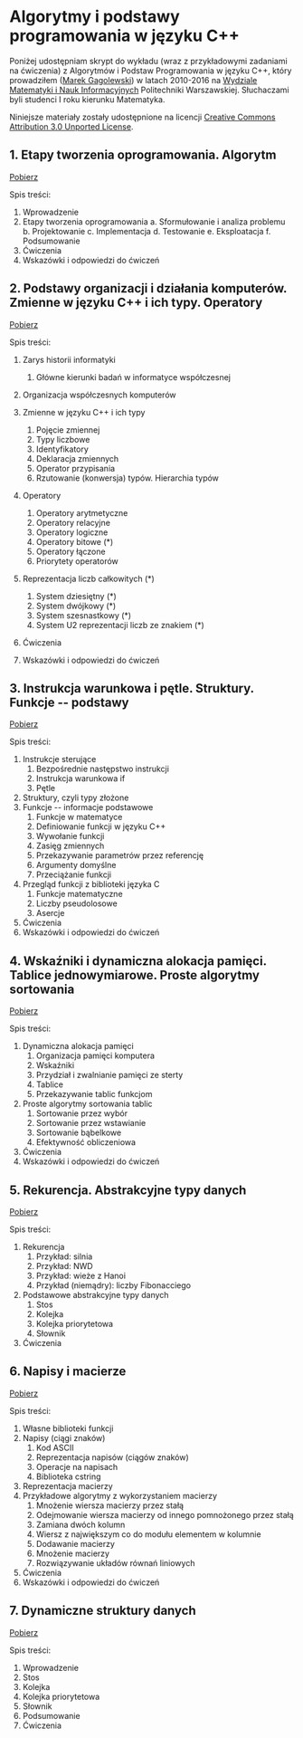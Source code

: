 # Algorytmy i podstawy programowania w języku C++

Poniżej udostępniam skrypt do wykładu (wraz z przykładowymi zadaniami na
ćwiczenia) z Algorytmów i Podstaw Programowania w języku C++, który
prowadziłem ([Marek Gagolewski](https://www.gagolewski.com))
w latach 2010-2016 na
[Wydziale Matematyki i Nauk Informacyjnych](http://www.mini.pw.edu.pl)
Politechniki Warszawskiej.
Słuchaczami byli studenci I roku kierunku Matematyka.

Niniejsze materiały zostały udostępnione na licencji
[Creative Commons Attribution 3.0 Unported License](http://creativecommons.org/licenses/by/3.0/).



## 1. Etapy tworzenia oprogramowania. Algorytm

[Pobierz](01-algorytm.pdf)

Spis treści:

1.  Wprowadzenie
2.  Etapy tworzenia oprogramowania
    a.  Sformułowanie i analiza problemu
    b.  Projektowanie
    c.  Implementacja
    d.  Testowanie
    e.  Eksploatacja
    f.  Podsumowanie
3.  Ćwiczenia
4.  Wskazówki i odpowiedzi do ćwiczeń



## 2. Podstawy organizacji i działania komputerów. Zmienne w języku C++ i ich typy. Operatory

[Pobierz](02-komputery.pdf)

Spis treści:

1.  Zarys historii informatyki

    1.  Główne kierunki badań w informatyce współczesnej

2.  Organizacja współczesnych komputerów

3.  Zmienne w języku C++ i ich typy

    1.  Pojęcie zmiennej
    2.  Typy liczbowe
    3.  Identyfikatory
    4.  Deklaracja zmiennych
    5.  Operator przypisania
    6.  Rzutowanie (konwersja) typów. Hierarchia typów

4.  Operatory

    1.  Operatory arytmetyczne
    2.  Operatory relacyjne
    3.  Operatory logiczne
    4.  Operatory bitowe (\*)
    5.  Operatory łączone
    6.  Priorytety operatorów

5.  Reprezentacja liczb całkowitych (\*)

    1.  System dziesiętny (\*)
    2.  System dwójkowy (\*)
    3.  System szesnastkowy (\*)
    4.  System U2 reprezentacji liczb ze znakiem (\*)

6.  Ćwiczenia

7.  Wskazówki i odpowiedzi do ćwiczeń



## 3. Instrukcja warunkowa i pętle. Struktury. Funkcje -- podstawy

[Pobierz](03-podstawyCpp.pdf)

Spis treści:

1.  Instrukcje sterujące
    1.  Bezpośrednie następstwo instrukcji
    2.  Instrukcja warunkowa if
    3.  Pętle
2.  Struktury, czyli typy złożone
3.  Funkcje -- informacje podstawowe
    1.  Funkcje w matematyce
    2.  Definiowanie funkcji w języku C++
    3.  Wywołanie funkcji
    4.  Zasięg zmiennych
    5.  Przekazywanie parametrów przez referencję
    6.  Argumenty domyślne
    7.  Przeciążanie funkcji
4.  Przegląd funkcji z biblioteki języka C
    1.  Funkcje matematyczne
    2.  Liczby pseudolosowe
    3.  Asercje
5.  Ćwiczenia
6.  Wskazówki i odpowiedzi do ćwiczeń



## 4. Wskaźniki i dynamiczna alokacja pamięci. Tablice jednowymiarowe. Proste algorytmy sortowania

[Pobierz](04-tablice.pdf)

Spis treści:

1.  Dynamiczna alokacja pamięci
    1.  Organizacja pamięci komputera
    2.  Wskaźniki
    3.  Przydział i zwalnianie pamięci ze sterty
    4.  Tablice
    5.  Przekazywanie tablic funkcjom
2.  Proste algorytmy sortowania tablic
    1.  Sortowanie przez wybór
    2.  Sortowanie przez wstawianie
    3.  Sortowanie bąbelkowe
    4.  Efektywność obliczeniowa
3.  Ćwiczenia
4.  Wskazówki i odpowiedzi do ćwiczeń




## 5. Rekurencja. Abstrakcyjne typy danych

[Pobierz](05-rekurencja.pdf)

Spis treści:

1.  Rekurencja
    1.  Przykład: silnia
    2.  Przykład: NWD
    3.  Przykład: wieże z Hanoi
    4.  Przykład (niemądry): liczby Fibonacciego
2.  Podstawowe abstrakcyjne typy danych
    1.  Stos
    2.  Kolejka
    3.  Kolejka priorytetowa
    4.  Słownik
3.  Ćwiczenia



## 6. Napisy i macierze

[Pobierz](06-napisymacierze.pdf)

Spis treści:

1.  Własne biblioteki funkcji
2.  Napisy (ciągi znaków)
    1.  Kod ASCII
    2.  Reprezentacja napisów (ciągów znaków)
    3.  Operacje na napisach
    4.  Biblioteka cstring
3.  Reprezentacja macierzy
4.  Przykładowe algorytmy z wykorzystaniem macierzy
    1.  Mnożenie wiersza macierzy przez stałą
    2.  Odejmowanie wiersza macierzy od innego pomnożonego przez stałą
    3.  Zamiana dwóch kolumn
    4.  Wiersz z największym co do modułu elementem w kolumnie
    5.  Dodawanie macierzy
    6.  Mnożenie macierzy
    7.  Rozwiązywanie układów równań liniowych
5.  Ćwiczenia
6.  Wskazówki i odpowiedzi do ćwiczeń



## 7. Dynamiczne struktury danych

[Pobierz](07-dynamiczne.pdf)

Spis treści:

1.  Wprowadzenie
2.  Stos
3.  Kolejka
4.  Kolejka priorytetowa
5.  Słownik
6.  Podsumowanie
7.  Ćwiczenia

